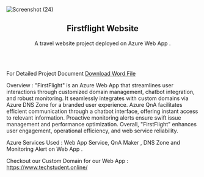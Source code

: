 ![Screenshot (24)](https://github.com/ArpitMallah09/project_flightweb/assets/148791181/16f66546-c78d-4af8-9903-4e229f776e78)
<h2 align="center">Firstflight Website</h2>
<div align="center">
<p>A travel website project deployed on Azure Web App .</p>
<a href="https://github.com/ArpitMallah09/project_flightweb/edit/" target="_blank"></a>
</div> <br/><br/>

For Detailed Project Document [Download Word File](https://github.com/ArpitMallah09/project_flightweb/blob/main/FirstFlight.docx)

Overview : "FirstFlight" is an Azure Web App that streamlines user interactions through customized domain management, chatbot integration, and robust monitoring. It seamlessly integrates with custom domains via Azure DNS Zone for a branded user experience. Azure QnA facilitates efficient communication through a chatbot interface, offering instant access to relevant information. Proactive monitoring alerts ensure swift issue management and performance optimization. Overall, "FirstFlight" enhances user engagement, operational efficiency, and web service reliability.


Azure Services Used : Web App Service, QnA Maker , DNS Zone and Monitoring Alert on Web App . 

Checkout our Custom Domain for our Web App : https://www.techstudent.online/
